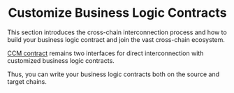 <h1 align="center">Customize Business Logic Contracts</h1>

This section introduces the cross-chain interconnection process and how to build your business logic contract and join the vast cross-chain ecosystem.

[CCM contract](../../new_chain/side_chain/contracts.md#1-introduction-to-cross-chain-contracts) remains two interfaces for direct interconnection with customized business logic contracts.

Thus, you can write your business logic contracts both on the source and target chains. 



